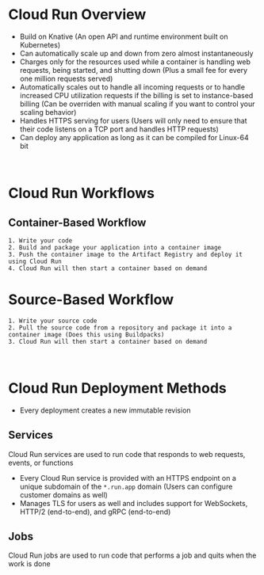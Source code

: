 # Cloud Run Overview

* Build on Knative (An open API and runtime environment built on Kubernetes)
* Can automatically scale up and down from zero almost instantaneously 
* Charges only for the resources used while a container is handling web requests, being started, and shutting down (Plus a small fee for every one million requests served)
*  Automatically scales out to handle all incoming requests or to handle increased CPU utilization requests if the billing is set to instance-based billing (Can be overriden with manual scaling if you want to control your scaling behavior)
* Handles HTTPS serving for users (Users will only need to ensure that their code listens on a TCP port and handles HTTP requests)
* Can deploy any application as long as it can be compiled for Linux-64 bit

<br>

# Cloud Run Workflows

## Container-Based Workflow

```Text
1. Write your code
2. Build and package your application into a container image
3. Push the container image to the Artifact Registry and deploy it using Cloud Run
4. Cloud Run will then start a container based on demand
```

# Source-Based Workflow

```Text
1. Write your source code
2. Pull the source code from a repository and package it into a container image (Does this using Buildpacks)
3. Cloud Run will then start a container based on demand 
```

<br>

# Cloud Run Deployment Methods

* Every deployment creates a new immutable revision 

## Services

Cloud Run services are used to run code that responds to web requests, events, or functions

* Every Cloud Run service is provided with an HTTPS endpoint on a unique subdomain of the `*.run.app` domain (Users can configure customer domains as well)
* Manages TLS for users as well and includes support for WebSockets, HTTP/2 (end-to-end), and gRPC (end-to-end)

## Jobs

Cloud Run jobs are used to run code that performs a job and quits when the work is done